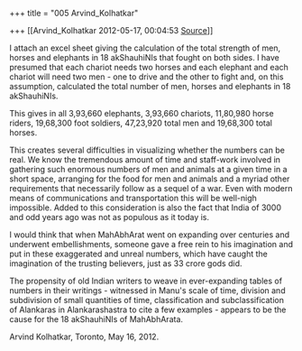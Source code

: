 +++
title = "005 Arvind_Kolhatkar"

+++
[[Arvind_Kolhatkar	2012-05-17, 00:04:53 [Source](https://groups.google.com/g/samskrita/c/DJJNRJkVpWc)]]



I attach an excel sheet giving the calculation of the total strength of men, horses and elephants in 18 akShauhiNIs that fought on both sides.
I have presumed that each chariot needs two horses and each elephant and each chariot will need two men - one to drive and the other to fight and, on this assumption, calculated the total number of men, horses and elephants in 18 akShauhiNIs. 

  

This gives in all 3,93,660 elephants, 3,93,660 chariots, 11,80,980 horse riders, 19,68,300 foot soldiers, 47,23,920 total men and
19,68,300 total horses.

  

This creates several difficulties in visualizing whether the numbers can be real. We know the tremendous amount of time and staff-work involved in gathering such enormous numbers of men and animals at a given time in a short space, arranging for the food for men and animals and a myriad other requirements that necessarily follow as a sequel of a war. Even with modern means of communications and transportation this will be well-nigh impossible. Added to this consideration is also the fact that India of 3000 and odd years ago was not as populous as it today is.

  

I would think that when MahAbhArat went on expanding over centuries and underwent embellishments, someone gave a free rein to his imagination and put in these exaggerated and unreal numbers, which have caught the imagination of the trusting believers, just as 33 crore gods did.

  

The propensity of old Indian writers to weave in ever-expanding tables of numbers in their writings - witnessed in Manu's scale of time, division and subdivision of small quantities of time, classification and subclassification of Alankaras in Alankarashastra to cite a few examples - appears to be the cause for the 18 akShauhiNIs of MahAbhArata.

  

Arvind Kolhatkar, Toronto, May 16, 2012.

